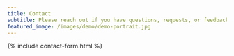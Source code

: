 ```yaml
---
title: Contact
subtitle: Please reach out if you have questions, requests, or feedback.
featured_image: /images/demo/demo-portrait.jpg
---
```


{% include contact-form.html %}

<!-- We've made a contact form that you can use with [Formspree](https://formspree.io/create/jekyllthemes) to handle up to 50 submissions per month for free. You could also easily switch out the end-point to use another contact form service. -->

